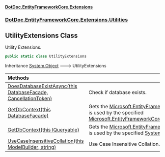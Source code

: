 #### [DotDoc\.EntityFrameworkCore\.Extensions](index.md 'index')
### [DotDoc\.EntityFrameworkCore\.Extensions\.Utilities](DotDoc.EntityFrameworkCore.Extensions.Utilities.md 'DotDoc\.EntityFrameworkCore\.Extensions\.Utilities')

## UtilityExtensions Class

Utility Extensions\.

```csharp
public static class UtilityExtensions
```

Inheritance [System\.Object](https://learn.microsoft.com/en-us/dotnet/api/system.object 'System\.Object') &#129106; UtilityExtensions

| Methods | |
| :--- | :--- |
| [DoesDatabaseExistAsync\(this DatabaseFacade, CancellationToken\)](UtilityExtensions.DoesDatabaseExistAsync.F6QAZBRC8YIDYB8XYKN213GR2.md 'DotDoc\.EntityFrameworkCore\.Extensions\.Utilities\.UtilityExtensions\.DoesDatabaseExistAsync\(this Microsoft\.EntityFrameworkCore\.Infrastructure\.DatabaseFacade, System\.Threading\.CancellationToken\)') | Check if database exists\. |
| [GetDbContext\(this DatabaseFacade\)](UtilityExtensions.GetDbContext.md#DotDoc.EntityFrameworkCore.Extensions.Utilities.UtilityExtensions.GetDbContext(thisMicrosoft.EntityFrameworkCore.Infrastructure.DatabaseFacade) 'DotDoc\.EntityFrameworkCore\.Extensions\.Utilities\.UtilityExtensions\.GetDbContext\(this Microsoft\.EntityFrameworkCore\.Infrastructure\.DatabaseFacade\)') | Gets the [Microsoft\.EntityFrameworkCore\.DbContext](https://learn.microsoft.com/en-us/dotnet/api/microsoft.entityframeworkcore.dbcontext 'Microsoft\.EntityFrameworkCore\.DbContext') object that is used by the specified [Microsoft\.EntityFrameworkCore\.Infrastructure\.DatabaseFacade](https://learn.microsoft.com/en-us/dotnet/api/microsoft.entityframeworkcore.infrastructure.databasefacade 'Microsoft\.EntityFrameworkCore\.Infrastructure\.DatabaseFacade')\. |
| [GetDbContext\(this IQueryable\)](UtilityExtensions.GetDbContext.md#DotDoc.EntityFrameworkCore.Extensions.Utilities.UtilityExtensions.GetDbContext(thisSystem.Linq.IQueryable) 'DotDoc\.EntityFrameworkCore\.Extensions\.Utilities\.UtilityExtensions\.GetDbContext\(this System\.Linq\.IQueryable\)') | Gets the [Microsoft\.EntityFrameworkCore\.DbContext](https://learn.microsoft.com/en-us/dotnet/api/microsoft.entityframeworkcore.dbcontext 'Microsoft\.EntityFrameworkCore\.DbContext') object that is used by the specified [System\.Linq\.IQueryable&lt;&gt;](https://learn.microsoft.com/en-us/dotnet/api/system.linq.iqueryable-1 'System\.Linq\.IQueryable\`1')\. |
| [UseCaseInsensitiveCollation\(this ModelBuilder, string\)](UtilityExtensions.UseCaseInsensitiveCollation.OOAJ0C9TAY9KQT6XA7CZXJJN6.md 'DotDoc\.EntityFrameworkCore\.Extensions\.Utilities\.UtilityExtensions\.UseCaseInsensitiveCollation\(this Microsoft\.EntityFrameworkCore\.ModelBuilder, string\)') | Use Case Insensitive Collation\. |
